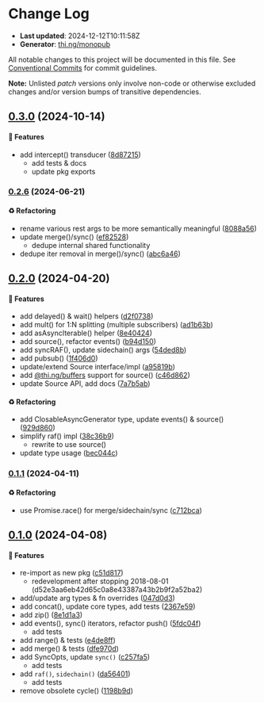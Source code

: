 # Change Log

- **Last updated**: 2024-12-12T10:11:58Z
- **Generator**: [thi.ng/monopub](https://thi.ng/monopub)

All notable changes to this project will be documented in this file.
See [Conventional Commits](https://conventionalcommits.org/) for commit guidelines.

**Note:** Unlisted _patch_ versions only involve non-code or otherwise excluded changes
and/or version bumps of transitive dependencies.

## [0.3.0](https://github.com/thi-ng/umbrella/tree/@thi.ng/transducers-async@0.3.0) (2024-10-14)

#### 🚀 Features

- add intercept() transducer ([8d87215](https://github.com/thi-ng/umbrella/commit/8d87215))
  - add tests & docs
  - update pkg exports

### [0.2.6](https://github.com/thi-ng/umbrella/tree/@thi.ng/transducers-async@0.2.6) (2024-06-21)

#### ♻️ Refactoring

- rename various rest args to be more semantically meaningful ([8088a56](https://github.com/thi-ng/umbrella/commit/8088a56))
- update merge()/sync() ([ef82528](https://github.com/thi-ng/umbrella/commit/ef82528))
  - dedupe internal shared functionality
- dedupe iter removal in merge()/sync() ([abc6a46](https://github.com/thi-ng/umbrella/commit/abc6a46))

## [0.2.0](https://github.com/thi-ng/umbrella/tree/@thi.ng/transducers-async@0.2.0) (2024-04-20)

#### 🚀 Features

- add delayed() & wait() helpers ([d2f0738](https://github.com/thi-ng/umbrella/commit/d2f0738))
- add mult() for 1:N splitting (multiple subscribers) ([ad1b63b](https://github.com/thi-ng/umbrella/commit/ad1b63b))
- add asAsyncIterable() helper ([8e40424](https://github.com/thi-ng/umbrella/commit/8e40424))
- add source(), refactor events() ([b94d150](https://github.com/thi-ng/umbrella/commit/b94d150))
- add syncRAF(), update sidechain() args ([54ded8b](https://github.com/thi-ng/umbrella/commit/54ded8b))
- add pubsub() ([1f406d0](https://github.com/thi-ng/umbrella/commit/1f406d0))
- update/extend Source interface/impl ([a95819b](https://github.com/thi-ng/umbrella/commit/a95819b))
- add [@thi.ng/buffers](https://github.com/thi-ng/umbrella/tree/main/packages/buffers) support for source() ([c46d862](https://github.com/thi-ng/umbrella/commit/c46d862))
- update Source API, add docs ([7a7b5ab](https://github.com/thi-ng/umbrella/commit/7a7b5ab))

#### ♻️ Refactoring

- add ClosableAsyncGenerator type, update events() & source() ([929d860](https://github.com/thi-ng/umbrella/commit/929d860))
- simplify raf() impl ([38c36b9](https://github.com/thi-ng/umbrella/commit/38c36b9))
  - rewrite to use source()
- update type usage ([bec044c](https://github.com/thi-ng/umbrella/commit/bec044c))

### [0.1.1](https://github.com/thi-ng/umbrella/tree/@thi.ng/transducers-async@0.1.1) (2024-04-11)

#### ♻️ Refactoring

- use Promise.race() for merge/sidechain/sync ([c712bca](https://github.com/thi-ng/umbrella/commit/c712bca))

## [0.1.0](https://github.com/thi-ng/umbrella/tree/@thi.ng/transducers-async@0.1.0) (2024-04-08)

#### 🚀 Features

- re-import as new pkg ([c51d817](https://github.com/thi-ng/umbrella/commit/c51d817))
  - redevelopment after stopping 2018-08-01 (d52e3aa6eb42d65c0a8e43387a43b2b9f2a52ba2)
- add/update arg types & fn overrides ([047d0d3](https://github.com/thi-ng/umbrella/commit/047d0d3))
- add concat(), update core types, add tests ([2367e59](https://github.com/thi-ng/umbrella/commit/2367e59))
- add zip() ([8e1d1a3](https://github.com/thi-ng/umbrella/commit/8e1d1a3))
- add events(), sync() iterators, refactor push() ([5fdc04f](https://github.com/thi-ng/umbrella/commit/5fdc04f))
  - add tests
- add range() & tests ([e4de8ff](https://github.com/thi-ng/umbrella/commit/e4de8ff))
- add merge() & tests ([dfe970d](https://github.com/thi-ng/umbrella/commit/dfe970d))
- add SyncOpts, update `sync()` ([c257fa5](https://github.com/thi-ng/umbrella/commit/c257fa5))
  - add tests
- add `raf()`, `sidechain()` ([da56401](https://github.com/thi-ng/umbrella/commit/da56401))
  - add tests
- remove obsolete cycle() ([1198b9d](https://github.com/thi-ng/umbrella/commit/1198b9d))
